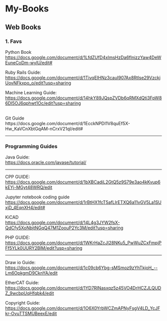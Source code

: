 # My-Books

## Web Books


### 1. Favs

Python Book <br>
https://docs.google.com/document/d/1LfdZUfD4xlmsHzDa6flnizzYaw4DeWEuneCoDm-wylU/edit#
<br>


Ruby Rails Guide: <br>
https://docs.google.com/document/d/1TivqEIHNz3cauI907Ax8Rtlse29VzckjUovNFkxpo_o/edit?usp=sharing



Machine Learning Guide:
https://docs.google.com/document/d/14hkY89JQspZVDb6qRMXdQti3FpW86Dl5OJ6qphwt1Oc/edit?usp=sharing

<br>
Git Guide <br>
https://docs.google.com/document/d/1EcckNPDI1V8quEf5X-Hw_KaVCnXbtGqAM-nCrxV21qI/edit#

-------------------------------------
### Programming Guides


Java Guide: <br>
https://docs.oracle.com/javase/tutorial/



-------------------------------------

CPP GUIDE: <br>
https://docs.google.com/document/d/1bXBCadiL2GtQ5z9S79e3ao4kKvup6kEYj-MGyt48WRQ/edit

Jupyter notebook coding guide <br>
https://docs.google.com/document/d/1rBtHX1fcT5afLlrETXQ6a11vGV5La1SUxjD_4EqnXH4/edit#

KiCAD <br>
https://docs.google.com/document/d/14L4g3JYW2fsX-QdCfy5XoNbjtNGqQ47M1ZoouP2Yc3M/edit?usp=sharing

PHP GUIDE: <br>
https://docs.google.com/document/d/1WKrHaZcJl28NKu5_PwWuZCxFmpjPFf5YLk0UURY2BlM/edit?usp=sharing

-------------------------------------




Draw io Guide: <br>
https://docs.google.com/document/d/1c09cb6Ybg-sMSmoz9zYhTkjoH_--Lm6OpkgmD9CknYA/edit


EtherCAT Guide: <br>
https://docs.google.com/document/d/1YD7RINasxqz5z45VO4DrHCZJLQUDZ_9wcbpUqHfqbk4/edit


Copyright Guide: <br>
https://docs.google.com/document/d/1O6X0YrbWCZmAPNyFsgV4LD_YcJFkr-OvuTTSMUBeexE/edit










